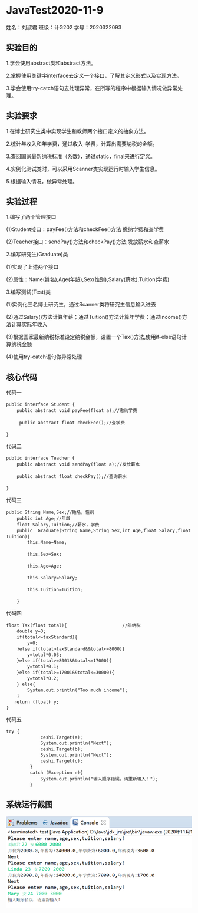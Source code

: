 # JavaTest2020-11-9
姓名：刘淑君 班级：计G202 学号：2020322093
## 实验目的
1.学会使用abstract类和abstract方法。

2.掌握使用关键字interface去定义一个接口，了解其定义形式以及实现方法。

3.学会使用try-catch语句去处理异常，在所写的程序中根据输入情况做异常处理。

## 实验要求
1.在博士研究生类中实现学生和教师两个接口定义的抽象方法。

2.统计年收入和年学费，通过收入-学费，计算出需要纳税的金额。

3.查阅国家最新纳税标准（系数），通过static，final来进行定义。

4.实例化测试类时，可以采用Scanner类实现运行时输入学生信息。

5.根据输入情况，做异常处理。

## 实验过程
1.编写了两个管理接口

   (1)Student接口：payFee()方法和checkFee()方法   缴纳学费和查学费
   
   (2)Teacher接口：sendPay()方法和checkPay()方法  发放薪水和查薪水
   
2.编写研究生(Graduate)类

   (1)实现了上述两个接口
     
   (2)属性：Name(姓名),Age(年龄),Sex(性别),Salary(薪水),Tuition(学费)
     
3.编写测试(Test)类

   (1)实例化三名博士研究生，通过Scanner类将研究生信息输入进去
   
   (2)通过Salsry()方法计算年薪；通过Tuition()方法计算年学费；通过Income()方法计算实际年收入
   
   (3)根据国家最新纳税标准设定纳税金额，设置一个Tax()方法,使用if-else语句计算纳税金额
   
   (4)使用try-catch语句做异常处理
   
## 核心代码
代码一
```
public interface Student {
	public abstract void payFee(float a);//缴纳学费
	 
	 public abstract float checkFee();//查学费

}
```
代码二
```
public interface Teacher {
	public abstract void sendPay(float a);//发放薪水
	 
	public abstract float checkPay();//查询薪水

}
```
代码三
```
public String Name,Sex;//姓名，性别
	public int Age;//年龄
	float Salary,Tuition;//薪水，学费
	public  Graduate(String Name,String Sex,int Age,float Salary,float Tuition){
		this.Name=Name;
		 
		this.Sex=Sex;
		 
		this.Age=Age;
		 
		this.Salary=Salary;
		 
		this.Tuition=Tuition;

	}
```
代码四
```
float Tax(float total){                     //年纳税
    double y=0;
    if(total<=taxStandard){
        y=0;
    }else if(total>taxStandard&&total<=8000){
        y=total*0.03;
    }else if(total>=8001&&total<=17000){
        y=total*0.1;
    }else if(total>=17001&&total<=30000){
        y=total*0.2;
    } else{
        System.out.println("Too much income");
    }
   return (float) y;
}
```
代码五
```
try {
    		 ceshi.Target(a);
             System.out.println("Next");
             ceshi.Target(b);
             System.out.println("Next");
             ceshi.Target(c);
    	 }
         catch (Exception e){
             System.out.println("输入顺序错误，请重新输入！");
         }
```

## 系统运行截图

![](https://github.com/Liu-shujun/JavaTest2020-11-9/blob/main/%E8%BF%90%E8%A1%8C%E7%BB%93%E6%9E%9C.PNG)

